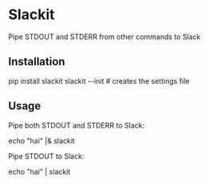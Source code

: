 # Slackit

Pipe STDOUT and STDERR from other commands to Slack

## Installation

  pip install slackit
  slackit --init  # creates the settings file

## Usage

Pipe both STDOUT and STDERR to Slack:

  echo "hai" |& slackit

Pipe STDOUT to Slack:

  echo "hai" | slackit
